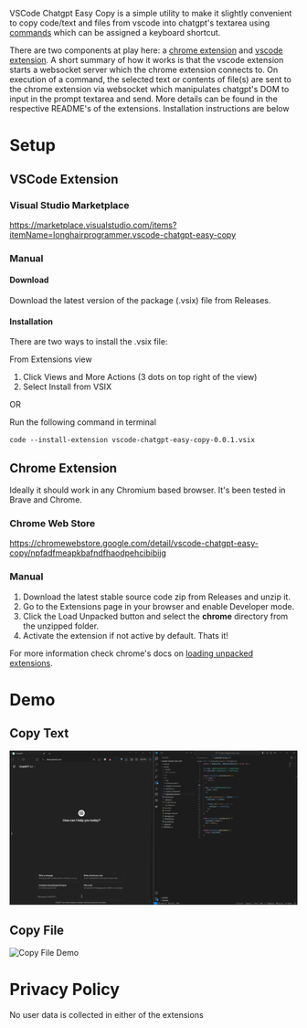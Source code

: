 VSCode Chatgpt Easy Copy is a simple utility to make it slightly convenient to copy code/text and files from vscode into chatgpt's textarea using [commands](https://code.visualstudio.com/docs/getstarted/userinterface#_command-palette) which can be assigned a keyboard shortcut.

There are two components at play here: a [chrome extension](https://github.com/nikhils98/vscode-chatgpt-easy-copy/tree/main/chrome) and [vscode extension](https://github.com/nikhils98/vscode-chatgpt-easy-copy/tree/main/vscode). A short summary of how it works is that the vscode extension starts a websocket server which the chrome extension connects to. On execution of a command, the selected text or contents of file(s) are sent to the chrome extension via websocket which manipulates chatgpt's DOM to input in the prompt textarea and send. More details can be found in the respective README's of the extensions. Installation instructions are below

# Setup

## VSCode Extension

### Visual Studio Marketplace

https://marketplace.visualstudio.com/items?itemName=longhairprogrammer.vscode-chatgpt-easy-copy

### Manual

#### Download

Download the latest version of the package (.vsix) file from Releases.

#### Installation

There are two ways to install the .vsix file:

From Extensions view

1. Click Views and More Actions (3 dots on top right of the view)
2. Select Install from VSIX

OR

Run the following command in terminal

```
code --install-extension vscode-chatgpt-easy-copy-0.0.1.vsix
```

## Chrome Extension

Ideally it should work in any Chromium based browser. It's been tested in Brave and Chrome.

### Chrome Web Store

https://chromewebstore.google.com/detail/vscode-chatgpt-easy-copy/npfadfmeapkbafndfhaodpehcibibijg

### Manual

1. Download the latest stable source code zip from Releases and unzip it.
2. Go to the Extensions page in your browser and enable Developer mode.
3. Click the Load Unpacked button and select the **chrome** directory from the unzipped folder.
4. Activate the extension if not active by default. Thats it!

For more information check chrome's docs on [loading unpacked extensions](https://developer.chrome.com/docs/extensions/get-started/tutorial/hello-world#load-unpacked).

# Demo

## Copy Text

![Copy Text Demo](demo/copy-text.gif)

## Copy File

![Copy File Demo](demo/copy-file.gif)

# Privacy Policy

No user data is collected in either of the extensions
